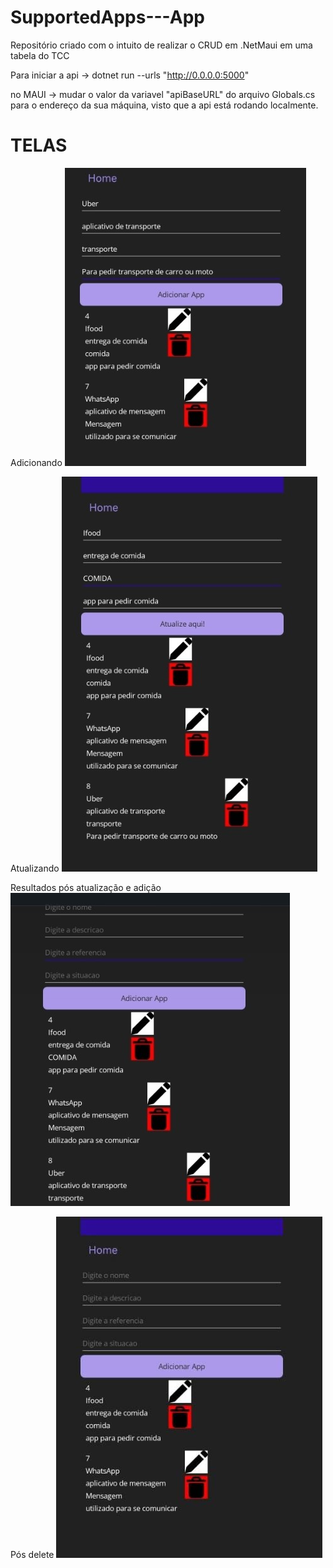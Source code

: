 # SupportedApps---App
Repositório criado com o intuito de realizar o CRUD em .NetMaui em uma tabela do TCC

Para iniciar a api -> dotnet run --urls "http://0.0.0.0:5000"

no MAUI -> mudar o valor da variavel "apiBaseURL" do arquivo Globals.cs para o endereço da sua máquina, visto que a api está rodando localmente.

<h1>TELAS</h1>

Adicionando
<img src="https://raw.githubusercontent.com/MatheussPS/SupportedApps---App/refs/heads/main/add.jpg"/>

Atualizando
<img src="https://raw.githubusercontent.com/MatheussPS/SupportedApps---App/refs/heads/main/update.jpg"/>

Resultados pós atualização e adição
<img src="https://raw.githubusercontent.com/MatheussPS/SupportedApps---App/refs/heads/main/results.jpg"/>

Pós delete
<img src="https://raw.githubusercontent.com/MatheussPS/SupportedApps---App/refs/heads/main/IMG-20250623-WA0008.jpg"/>
